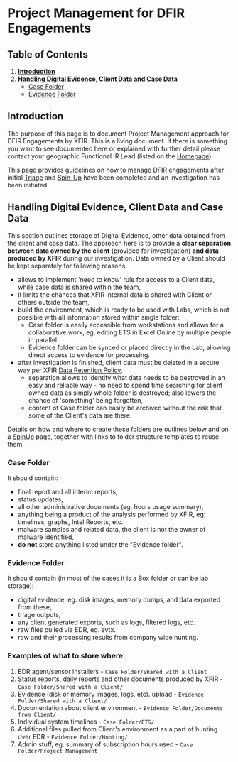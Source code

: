 # Project Management for DFIR Engagements

## Table of Contents
1. [**Introduction**](#Introduction)
2. [**Handling Digital Evidence, Client Data and Case Data**](#Handling-Digital-Evidence-Client-Data-and-Case-Data)
	- [Case Folder](#Case-Folder)
	- [Evidence Folder](#Evidence-Folder)

## Introduction
The purpose of this page is to document Project Management approach for DFIR Engagements by XFIR. This is a living document. If there is something you want to see documented here or explained with further detail please contact your geographic Functional IR Lead (listed on the [Homepage](Home)).

This page provides guidelines on how to manage DFIR engagements after initial [Triage](DFIR-Triage-Scoping) and [Spin-Up](DFIR-SpinUp) have been completed and an investigation has been initiated. 

## Handling Digital Evidence, Client Data and Case Data
This section outlines storage of Digital Evidence, other data obtained from the client and case data. The approach here is to provide a **clear separation between data owned by the client** (provided for investigation) **and data produced by XFIR** during our investigation. Data owned by a Client should be kept separately for following reasons:
- allows to implement 'need to know' rule for access to a Client data, while case data is shared within the team,
- it limits the chances that XFIR internal data is shared with Client or others outside the team,
- build the environment, which is ready to be used with Labs, which is not possible with all information stored within single folder:
	- Case folder is easily accessible from workstations and allows for a collaborative work, eg. editing ETS in Excel Online by multiple people in parallel.  
	- Evidence folder can be synced or placed directly in the Lab, allowing direct access to evidence for processing.
- after investigation is finished, client data must be deleted in a secure way per XFIR [Data Retention Policy](DFIR-Digital-Evidence#Data-Retention-Policy),
  - separation allows to identify what data needs to be destroyed in an easy and reliable way - no need to spend time searching for client owned data as simply whole folder is destroyed; also lowers the chance of 'something' being forgotten,
  - content of Case folder can easily be archived without the risk that some of the Client's data are there. 

Details on how and where to create these folders are outlines below and on a [SpinUp](DFIR-SpinUp#Setting-up-Collaboration-Environment) page, together with links to folder structure templates to reuse them.

### Case Folder
It should contain:
- final report and all interim reports,
- status updates,
- all other administrative documents (eg. hours usage summary),
- anything being a product of the analysis performed by XFIR, eg: timelines, graphs, Intel Reports, etc.
- malware samples and related data, the client is not the owner of malware identified,
- **do not** store anything listed under the "Evidence folder".

### Evidence Folder
It should contain (in most of the cases it is a Box folder or can be lab storage):
- digital evidence, eg. disk images, memory dumps, and data exported from these,
- triage outputs,
- any client generated exports, such as logs, filtered logs, etc.
- raw files pulled via EDR, eg. evtx.
- raw and their processing results from company wide hunting.

### Examples of what to store where:
1. EDR agent/sensor installers - `Case Folder/Shared with a Client`
2. Status reports, daily reports and other documents produced by XFIR - `Case Folder/Shared with a Client/`
3. Evidence (disk or memory images, logs, etc). upload - `Evidence Folder/Shared with a Client/`
4. Documentation about client environment - `Evidence Folder/Documents from Client/`
5. Individual system timelines - `Case Folder/ETS/`
6. Additional files pulled from Client's environment as a part of hunting over EDR - `Evidence Folder/Hunting/`
7. Admin stuff, eg. summary of subscription hours used - `Case Folder/Project Management`

